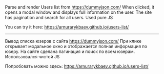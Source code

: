 Parse and render Users list from https://dummyjson.com/
When clicked, it opens a modal window and displays full information on the user. The site has pagination and search for all users.
Used pure JS

You can try it here:
https://arnurarykbaev.github.io/users-list/
*****
Вывод списка юзеров с сайта https://dummyjson.com/
При клике открывает модальное окно и отображается полная информация по юзеру. На сайте сделана пагинация и поиск по всем юзерам.
Использовался чистой JS

Попробовать можно здесь:
https://arnurarykbaev.github.io/users-list/

